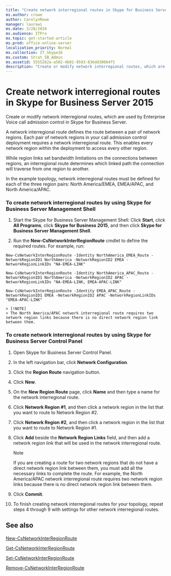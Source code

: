 ```yaml
---
title: "Create network interregional routes in Skype for Business Server 2015"
ms.author: crowe
author: CarolynRowe
manager: laurawi
ms.date: 3/28/2016
ms.audience: ITPro
ms.topic: get-started-article
ms.prod: office-online-server
localization_priority: Normal
ms.collection: IT_Skype16
ms.custom: Strat_SB_Admin
ms.assetid: 5555262a-a502-4b01-9593-836dd30064f5
description: "Create or modify network interregional routes, which are used by Enterprise Voice call admission control in Skype for Business Server."
---
```


# Create network interregional routes in Skype for Business Server 2015
 
Create or modify network interregional routes, which are used by Enterprise Voice call admission control in Skype for Business Server. 
  
A network interregional route defines the route between a pair of network regions. Each pair of network regions in your call admission control deployment requires a network interregional route. This enables every network region within the deployment to access every other region.
  
While region links set bandwidth limitations on the connections between regions, an interregional route determines which linked path the connection will traverse from one region to another.
  
In the example topology, network interregional routes must be defined for each of the three region pairs: North America/EMEA, EMEA/APAC, and North America/APAC. 
  
### To create network interregional routes by using Skype for Business Server Management Shell

1. Start the Skype for Business Server Management Shell: Click **Start**, click **All Programs**, click **Skype for Business 2015**, and then click **Skype for Business Server Management Shell**.
    
2. Run the **New-CsNetworkInterRegionRoute** cmdlet to define the required routes. For example, run:
    
  ```
  New-CsNetworkInterRegionRoute -Identity NorthAmerica_EMEA_Route -NetworkRegionID1 NorthAmerica -NetworkRegionID2 EMEA -NetworkRegionLinkIDs "NA-EMEA-LINK"
  ```

  ```
  New-CsNetworkInterRegionRoute -Identity NorthAmerica_APAC_Route -NetworkRegionID1 NorthAmerica -NetworkRegionID2 APAC -NetworkRegionLinkIDs "NA-EMEA-LINK, EMEA-APAC-LINK"
  ```

  ```
  New-CsNetworkInterRegionRoute -Identity EMEA_APAC_Route -NetworkRegionID1 EMEA -NetworkRegionID2 APAC -NetworkRegionLinkIDs "EMEA-APAC-LINK"
  ```

    > [!NOTE]
    > The North America/APAC network interregional route requires two network region links because there is no direct network region link between them. 
  
### To create network interregional routes by using Skype for Business Server Control Panel

1. Open Skype for Business Server Control Panel.
    
2. In the left navigation bar, click **Network Configuration**.
    
3. Click the **Region Route** navigation button.
    
4. Click **New**.
    
5. On the **New Region Route** page, click **Name** and then type a name for the network interregional route.
    
6. Click **Network Region #1**, and then click a network region in the list that you want to route to Network Region #2.
    
7. Click **Network Region #2**, and then click a network region in the list that you want to route to Network Region #1.
    
8. Click **Add** beside the **Network Region Links** field, and then add a network region link that will be used in the network interregional route.
    
    > [!NOTE]
    > If you are creating a route for two network regions that do not have a direct network region link between them, you must add all the necessary links to complete the route. For example, the North America/APAC network interregional route requires two network region links because there is no direct network region link between them. 
  
9. Click **Commit**.
    
10. To finish creating network interregional routes for your topology, repeat steps 4 through 9 with settings for other network interregional routes.
    
## See also

#### 

[New-CsNetworkInterRegionRoute](../../manage/management-shell/new-csnetworkinterregionroute.md)
  
[Get-CsNetworkInterRegionRoute](../../manage/management-shell/get-csnetworkinterregionroute.md)
  
[Set-CsNetworkInterRegionRoute](../../manage/management-shell/set-csnetworkinterregionroute.md)
  
[Remove-CsNetworkInterRegionRoute](../../manage/management-shell/remove-csnetworkinterregionroute.md)

